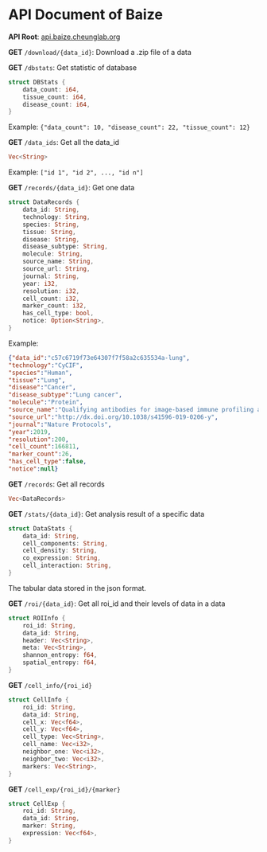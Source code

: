 # API Document of Baize

**API Root**: [api.baize.cheunglab.org]()


**GET** ```/download/{data_id}```: Download a .zip file of a data

**GET** ```/dbstats```: Get statistic of database
```rust
struct DBStats {
    data_count: i64,
    tissue_count: i64,
    disease_count: i64,
}
```
Example: ```{"data_count": 10, "disease_count": 22, "tissue_count": 12}```


**GET** ```/data_ids```: Get all the data_id
```rust
Vec<String>
```
Example: ```["id 1", "id 2", ..., "id n"]```


**GET** ```/records/{data_id}```: Get one data
```rust
struct DataRecords {
    data_id: String,
    technology: String,
    species: String,
    tissue: String,
    disease: String,
    disease_subtype: String,
    molecule: String,
    source_name: String,
    source_url: String,
    journal: String,
    year: i32,
    resolution: i32,
    cell_count: i32,
    marker_count: i32,
    has_cell_type: bool,
    notice: Option<String>,
}
```
Example: 
```json
{"data_id":"c57c6719f73e64307f7f58a2c635534a-lung",
"technology":"CyCIF",
"species":"Human",
"tissue":"Lung",
"disease":"Cancer",
"disease_subtype":"Lung cancer",
"molecule":"Protein",
"source_name":"Qualifying antibodies for image-based immune profiling and multiplexed tissue imaging",
"source_url":"http://dx.doi.org/10.1038/s41596-019-0206-y",
"journal":"Nature Protocols",
"year":2019,
"resolution":200,
"cell_count":166811,
"marker_count":26,
"has_cell_type":false,
"notice":null}
```

**GET** ```/records```: Get all records
```rust
Vec<DataRecords>
```


**GET** ```/stats/{data_id}```: Get analysis result of a specific data
```rust
struct DataStats {
    data_id: String,
    cell_components: String,
    cell_density: String,
    co_expression: String,
    cell_interaction: String,
}
```
The tabular data stored in the json format.


**GET** ```/roi/{data_id}```: Get all roi_id and their levels of data in a data
```rust
struct ROIInfo {
    roi_id: String,
    data_id: String,
    header: Vec<String>,
    meta: Vec<String>,
    shannon_entropy: f64,
    spatial_entropy: f64,
}
```

**GET** ```/cell_info/{roi_id}```
```rust
struct CellInfo {
    roi_id: String,
    data_id: String,
    cell_x: Vec<f64>,
    cell_y: Vec<f64>,
    cell_type: Vec<String>,
    cell_name: Vec<i32>,
    neighbor_one: Vec<i32>,
    neighbor_two: Vec<i32>,
    markers: Vec<String>,
}
```

**GET** ```/cell_exp/{roi_id}/{marker}```
```rust
struct CellExp {
    roi_id: String,
    data_id: String,
    marker: String,
    expression: Vec<f64>,
}
```

